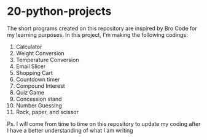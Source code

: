 # 20-python-projects
The short programs created on this repository are inspired by Bro Code for my learning purposes.
In this project, I'm making the following codings:

1. Calculator
2. Weight Conversion
3. Temperature Conversion
4. Email Slicer
5. Shopping Cart
6. Countdown timer
7. Compound Interest
8. Quiz Game
9. Concession stand 
10. Number Guessing
11. Rock, paper, and scissor


Ps. I will come from time to time on this repository to update my coding after I have a better understanding of what I am writing
